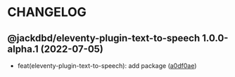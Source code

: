 # CHANGELOG

## @jackdbd/eleventy-plugin-text-to-speech 1.0.0-alpha.1 (2022-07-05)

* feat(eleventy-plugin-text-to-speech): add package ([a0df0ae](https://github.com/jackdbd/undici/commit/a0df0ae))
